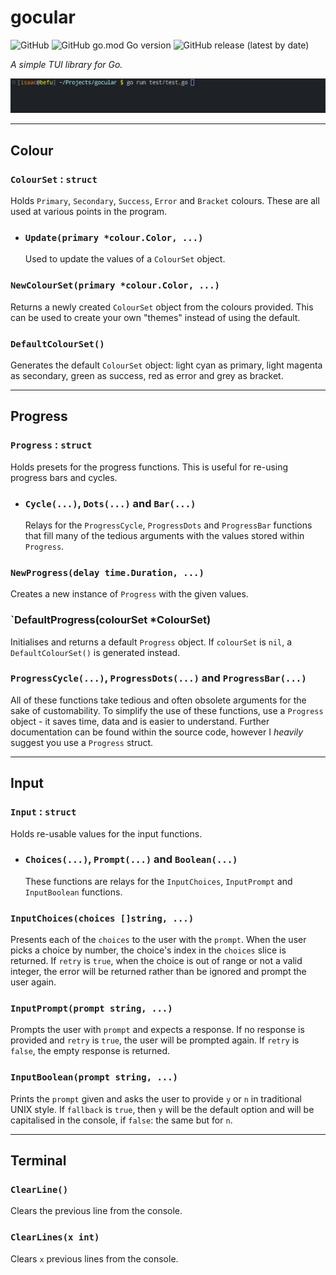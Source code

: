 # gocular

![GitHub](https://img.shields.io/github/license/jibstack64/gocular) ![GitHub go.mod Go version](https://img.shields.io/github/go-mod/go-version/jibstack64/gocular) ![GitHub release (latest by date)](https://img.shields.io/github/v/release/jibstack64/gocular)

*A simple TUI library for Go.*

![Preview](https://github.com/jibstack64/gocular/blob/master/preview.gif)

---

## Colour

### `ColourSet` : `struct`

Holds `Primary`, `Secondary`, `Success`, `Error` and `Bracket` colours. These are all used at various points in the program.

  - ### `Update(primary *colour.Color, ...)`
    
    Used to update the values of a `ColourSet` object.

### `NewColourSet(primary *colour.Color, ...)`

Returns a newly created `ColourSet` object from the colours provided. This can be used to create your own "themes" instead of using the default.

### `DefaultColourSet()`

Generates the default `ColourSet` object: light cyan as primary, light magenta as secondary, green as success, red as error and grey as bracket.

---

## Progress

### `Progress` : `struct`

Holds presets for the progress functions. This is useful for re-using progress bars and cycles.

  - ### `Cycle(...)`, `Dots(...)` and `Bar(...)`

    Relays for the `ProgressCycle`, `ProgressDots` and `ProgressBar` functions that fill many of the tedious arguments with the values stored within `Progress`.

### `NewProgress(delay time.Duration, ...)`

Creates a new instance of `Progress` with the given values.

### `DefaultProgress(colourSet *ColourSet)

Initialises and returns a default `Progress` object. If `colourSet` is `nil`, a `DefaultColourSet()` is generated instead.

### `ProgressCycle(...)`, `ProgressDots(...)` and `ProgressBar(...)`

All of these functions take tedious and often obsolete arguments for the sake of customability. To simplify the use of these functions, use a `Progress` object - it saves time, data and is easier to understand. Further documentation can be found within the source code, however I *heavily* suggest you use a `Progress` struct.

---

## Input

### `Input` : `struct`

Holds re-usable values for the input functions.

  - ### `Choices(...)`, `Prompt(...)` and `Boolean(...)`

    These functions are relays for the `InputChoices`, `InputPrompt` and `InputBoolean` functions.

### `InputChoices(choices []string, ...)`

Presents each of the `choices` to the user with the `prompt`. When the user picks a choice by number, the choice's index in the `choices` slice is returned. If `retry` is `true`, when the choice is out of range or not a valid integer, the error will be returned rather than be ignored and prompt the user again.

### `InputPrompt(prompt string, ...)`

Prompts the user with `prompt` and expects a response. If no response is provided and `retry` is `true`, the user will be prompted again. If `retry` is `false`, the empty response is returned.

### `InputBoolean(prompt string, ...)`

Prints the `prompt` given and asks the user to provide `y` or `n` in traditional UNIX style. If `fallback` is `true`, then `y` will be the default option and will be capitalised in the console, if `false`: the same but for `n`.

---

## Terminal

### `ClearLine()`

Clears the previous line from the console.

### `ClearLines(x int)`

Clears `x` previous lines from the console.
